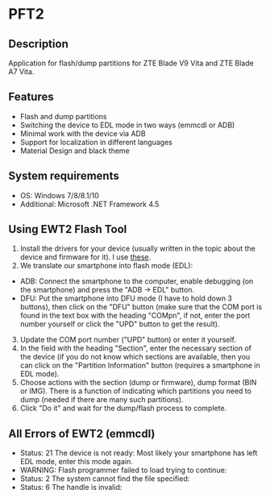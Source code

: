 # PFT2
## Description
Application for flash/dump partitions for ZTE Blade V9 Vita and ZTE Blade A7 Vita.
## Features
* Flash and dump partitions
* Switching the device to EDL mode in two ways (emmcdl or ADB)
* Minimal work with the device via ADB
* Support for localization in different languages
* Material Design and black theme
## System requirements
* OS: Windows 7/8/8.1/10
* Additional: Microsoft .NET Framework 4.5
## Using EWT2 Flash Tool
1. Install the drivers for your device (usually written in the topic about the device and firmware for it). I use [these](https://mega.nz/#!p9sgQYbB!kJbQnpaPH1LYC9GcP0Ffy1ypS5aDf6xyh-DA3A-8KG0).
2. We translate our smartphone into flash mode (EDL):
* ADB: Connect the smartphone to the computer, enable debugging (on the smartphone) and press the "ADB -> EDL" button.
* DFU: Put the smartphone into DFU mode (I have to hold down 3 buttons), then click on the "DFU" button (make sure that the COM port is found in the text box with the heading "COMpn", if not, enter the port number yourself or click the "UPD" button to get the result).
3. Update the COM port number ("UPD" button) or enter it yourself.
4. In the field with the heading "Section", enter the necessary section of the device (if you do not know which sections are available, then you can click on the "Partition Information" button (requires a smartphone in EDL mode).
5. Choose actions with the section (dump or firmware), dump format (BIN or IMG). There is a function of indicating which partitions you need to dump (needed if there are many such partitions).
6. Click "Do it" and wait for the dump/flash process to complete.
## All Errors of EWT2 (emmcdl)
* Status: 21 The device is not ready:
Most likely your smartphone has left EDL mode, enter this mode again.
* WARNING: Flash programmer failed to load trying to continue:
* Status: 2 The system cannot find the file specified:
* Status: 6 The handle is invalid:
